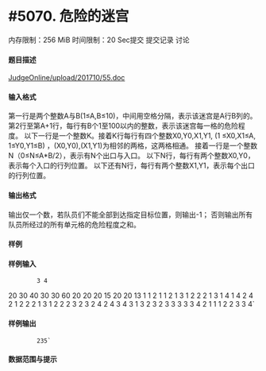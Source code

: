 
# #5070. 危险的迷宫
内存限制：256 MiB 时间限制：20 Sec提交 提交记录 讨论
#### 题目描述
[JudgeOnline/upload/201710/55.doc](upload/201710/55.doc)

#### 输入格式
第一行是两个整数A与B(1≤A,B≤10)，中间用空格分隔，表示该迷宫是A行B列的。
第2行至第A+1行，每行有B个1至100以内的整数，表示该迷宫每一格的危险程度。
以下一行是一个整数K。接着K行每行有四个整数X0,Y0,X1,Y1,
(1 ≤X0,X1≤A, 1≤Y0,Y1≤B) ，(X0,Y0),(X1,Y1)为相邻的两格，这两格相通。
接着一行是一个整数N（0≤N≤A*B/2），表示有N个出口与入口。
以下N行，每行有两个整数X0,Y0，表示每个入口的行列位置。
以下还有N行，每行有两个整数X1,Y1，表示每个出口的行列位置。


#### 输出格式
输出仅一个数，若队员们不能全部到达指定目标位置，则输出-1；
否则输出所有队员所经过的所有单元格的危险程度之和。

#### 样例

#### 样例输入

			3 4
20 30 40 30
30 60 20 20
20 15 20 20
13
1 1 2 1
1 2 1 3
1 2 2 2
1 3 1 4
1 4 2 4
2 1 2 2
2 1 3 1
2 2 2 3
2 3 2 4
2 4 3 4
3 1 3 2
3 2 3 3
3 3 3 4
2
1 1
1 2
2 3
3 4`
#### 样例输出

			235`
#### 数据范围与提示

